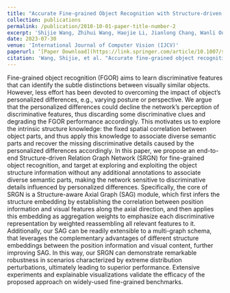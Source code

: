 ```yaml
---
title: "Accurate Fine-grained Object Recognition with Structure-driven Relation Graph Networks"
collection: publications
permalink: /publication/2010-10-01-paper-title-number-2
excerpt: 'Shijie Wang, Zhihui Wang, Haojie Li, Jianlong Chang, Wanli Ouyang, Qi Tian'
date: 2023-07-30
venue: 'International Journal of Computer Vision (IJCV)'
paperurl: ‘[Paper Download](https://link.springer.com/article/10.1007/s11263-023-01873-z)‘
citation: 'Wang, Shijie, et al. "Accurate fine-grained object recognition with structure-driven relation graph networks." International Journal of Computer Vision 132.1 (2024): 137-160.'
---
```


Fine-grained object recognition (FGOR) aims to learn discriminative features that can identify the subtle distinctions between visually similar objects. However, less effort has been devoted to overcoming the impact of object’s personalized differences, e.g., varying posture or perspective. We argue that the personalized differences could decline the network’s perception of discriminative features, thus discarding some discriminative clues and degrading the FGOR performance accordingly. This motivates us to explore the intrinsic structure knowledge: the fixed spatial correlation between object parts, and thus apply this knowledge to associate diverse semantic parts and recover the missing discriminative details caused by the personalized differences accordingly. In this paper, we propose an end-to-end Structure-driven Relation Graph Network (SRGN) for fine-grained object recognition, and target at exploring and exploiting the object structure information without any additional annotations to associate diverse semantic parts, making the network sensitive to discriminative details influenced by personalized differences. Specifically, the core of SRGN is a Structure-aware Axial Graph (SAG) module, which first infers the structure embedding by establishing the correlation between position information and visual features along the axial direction, and then applies this embedding as aggregation weights to emphasize each discriminative representation by weighted reassembling all relevant features to it. Additionally, our SAG can be readily extensible to a multi-graph schema, that leverages the complementary advantages of different structure embeddings between the position information and visual content, further improving SAG. In this way, our SRGN can demonstrate remarkable robustness in scenarios characterized by extreme distribution perturbations, ultimately leading to superior performance. Extensive experiments and explainable visualizations validate the efficacy of the proposed approach on widely-used fine-grained benchmarks.


